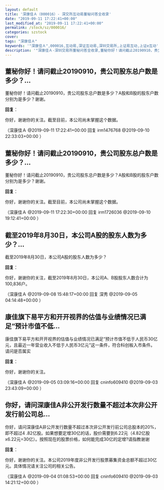 ```yaml
---
layout: default
title: '深康佳Ａ（000016）- 深交所互动易董秘问答全收录'
date: "2019-09-11 17:22:41+00:00"
last_modified_at: "2019-09-11 17:22:41+00:00"
permalink: /stock/sz/000016/
categories: szstock
cover: 
tags: "深康佳Ａ"
keywords: '"深康佳Ａ",000016,互动易,深证互动易,深圳交易所,上证易互动,上证e互动'
description: '"深康佳Ａ-深圳交易所董秘问答全收录,董秘你好！请问截止20190910，贵公司股东总户数是多少？A股和B股的股东户数分别为是多少？谢谢。"'
---
```


## 董秘你好！请问截止20190910，贵公司股东总户数是多少？...

董秘你好！请问截止20190910，贵公司股东总户数是多少？A股和B股的股东户数分别为是多少？谢谢。

**回复**：

你好，谢谢你的关注。截至目前，本公司尚未掌握这个数据。 

（深康佳Ａ  @2019-09-11 17:22:41+00:00 回复 irm1476768  @2019-09-10 22:33:03+00:00 ）

## 董秘你好！请问截止20190910，贵公司股东总户数是多少？...

董秘你好！请问截止20190910，贵公司股东总户数是多少？A股和B股的股东户数分别为是多少？谢谢。

**回复**：

你好，谢谢你的关注。截至目前，本公司尚未掌握这个数据。 

（深康佳Ａ  @2019-09-11 17:22:30+00:00 回复 irm1726036  @2019-09-10 19:12:41+00:00 ）

## 截至2019年8月30日，本公司A股的股东人数为多少？...

截至2019年8月30日，本公司A股的股东人数为多少？

**回复**：

你好，谢谢你的关注，截至2019年8月30日，本公司A、B股股东人数合计为100,836户。 

（深康佳Ａ  @2019-09-08 15:48:17+00:00 回复 深秀  @2019-09-05 04:14:48+00:00 ）

## 康佳旗下易平方和开开视界的估值与业绩情况已满足“预计市值不低...

康佳旗下易平方和开开视界的估值与业绩情况已满足“预计市值不低于人民币30亿元，且最近一年营业收入不低于人民币3亿元”这一条件，符合科创板入市条件。请问是否属实

**回复**：

你好，谢谢你的关注。 

（深康佳Ａ  @2019-09-05 03:09:16+00:00 回复 cninfo609410  @2019-09-03 23:43:09+00:00 ）

## 你好，请问深康佳A非公开发行数量不超过本次非公开发行前公司总...

你好，请问深康佳A非公开发行数量不超过本次非公开发行前公司总股本的20%，即不超过4 .82亿股。如果想要定增30亿的话，股价需要到6.22元（4.82亿股x6.22元=30亿）。按照现在的股票价格，如何能完成30亿的定增?请指教谢谢

**回复**：

你好，谢谢你的关注。本公司2019年度非公开发行股票募集资金总额不超过30亿元。具体情况请关注公司的相关公告。 

（深康佳Ａ  @2019-09-04 01:08:53+00:00 回复 cninfo609410  @2019-09-03 14:21:12+00:00 ）

